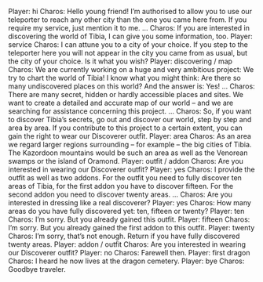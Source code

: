 Player: hi
Charos: Hello young friend! I’m authorised to allow you to use our teleporter to reach any other city than the one you came here from. If you require my service, just mention it to me. …
Charos: If you are interested in discovering the world of Tibia, I can give you some information, too.
Player: service
Charos: I can attune you to a city of your choice. If you step to the teleporter here you will not appear in the city you came from as usual, but the city of your choice. Is it what you wish?
Player: discovering / map
Charos: We are currently working on a huge and very ambitious project: We try to chart the world of Tibia! I know what you might think: Are there so many undiscovered places on this world? And the answer is: Yes! …
Charos: There are many secret, hidden or hardly accessible places and sites. We want to create a detailed and accurate map of our world – and we are searching for assistance concerning this project. …
Charos: So, if you want to discover Tibia’s secrets, go out and discover our world, step by step and area by area. If you contribute to this project to a certain extent, you can gain the right to wear our Discoverer outfit.
Player: area
Charos: As an area we regard larger regions surrounding – for example – the big cities of Tibia. The Kazordoon mountains would be such an area as well as the Venorean swamps or the island of Oramond.
Player: outfit / addon
Charos: Are you interested in wearing our Discoverer outfit?
Player: yes
Charos: I provide the outfit as well as two addons. For the outfit you need to fully discover ten areas of Tibia, for the first addon you have to discover fifteen. For the second addon you need to discover twenty areas. …
Charos: Are you interested in dressing like a real discoverer?
Player: yes
Charos: How many areas do you have fully discovered yet: ten, fifteen or twenty?
Player: ten
Charos: I’m sorry. But you already gained this outfit.
Player: fifteen
Charos: I’m sorry. But you already gained the first addon to this outfit.
Player: twenty
Charos: I’m sorry, that’s not enough. Return if you have fully discovered twenty areas.
Player: addon / outfit
Charos: Are you interested in wearing our Discoverer outfit?
Player: no
Charos: Farewell then.
Player: first dragon
Charos: I heard he now lives at the dragon cemetery.
Player: bye
Charos: Goodbye traveler.
